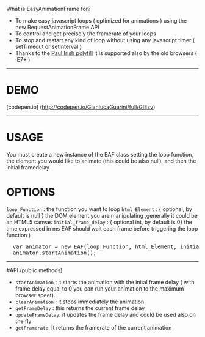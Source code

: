 What is EasyAnimationFrame for?
- To make easy javascript loops ( optimized for animations ) using the new RequestAnimationFrame API
- To control and get precisely the framerate of your loops
- To stop and restart any kind of loop without using any javascript timer ( setTimeout or setInterval )
- Thanks to the <a href="http://paulirish.com/2011/requestanimationframe-for-smart-animating/">Paul Irish polyfill</a> it is supported also by the old browsers ( IE7+ )

----------
# DEMO
[codepen.io] (http://codepen.io/GianlucaGuarini/full/GlEzv)


----------
# USAGE
You must create a new instance of the EAF class setting the loop function, 
the element you would like to animate (this could be also null),
and then the initial framedelay 
# OPTIONS
<code>loop_Function</code> : the function you want to loop
<code>html_Element</code> : { optional, by default is null } the DOM element you are manipulating ,generally it could be an HTML5 canvas
<code>initial_frame_delay</code> : { optional int, by default is 0} the time expressed in ms EAF should wait each frame before triggering the loop function )
<pre>
  var animator = new EAF(loop_Function, html_Element, initial_frame_delay); 
  animator.startAnimation();
</pre>

----------
#API (public methods)

- <code>startAnimation</code> : it starts the animation with the inital frame delay ( with frame delay equal to 0 you can run your animation to the maximum browser speet).
- <code>clearAnimation</code> : it stops immediately the animation.
- <code>getFrameDelay</code> : this returns the current frame delay
- <code>updateFrameDelay</code>: it updates the frame delay and could be used also on the fly
- <code>getFramerate</code>: It returns the framerate of the current animation
